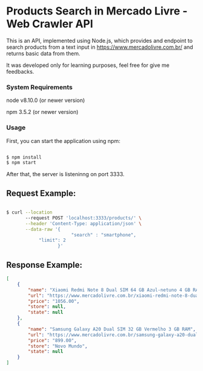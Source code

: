 #  Products Search in Mercado Livre - Web Crawler API

This is an API, implemented using Node.js, which provides and endpoint to search products from a text input in https://www.mercadolivre.com.br/ and returns basic data from them.

It was developed only for learning purposes, feel free for give me feedbacks.

### System Requirements

node v8.10.0 (or newer version)

npm 3.5.2 (or newer version)
 
  

### Usage

First, you can start the application using npm:

```bash

$ npm install
$ npm start

```

After that, the server is listeninng on port 3333.

## Request Example:

```bash

$ curl --location 
       --request POST 'localhost:3333/products/' \
       --header 'Content-Type: application/json' \
       --data-raw '{
                        "search" : "smartphone",
			"limit": 2
                   }'

```

## Response Example:

```json
[
    {
        "name": "Xiaomi Redmi Note 8 Dual SIM 64 GB Azul-netuno 4 GB RAM",
        "url": "https://www.mercadolivre.com.br/xiaomi-redmi-note-8-dual-sim-64-gb-azul-netuno-4-gb-ram/p/MLB15188554?source=search#searchVariation=MLB15188554&position=1&type=product&tracking_id=3b636d60-f8c8-45ba-8685-86e1499700b8",
        "price": "1056.00",
        "store": null,
        "state": null
    },
    {
        "name": "Samsung Galaxy A20 Dual SIM 32 GB Vermelho 3 GB RAM",
        "url": "https://www.mercadolivre.com.br/samsung-galaxy-a20-dual-sim-32-gb-vermelho-3-gb-ram/p/MLB14643309?source=search#searchVariation=MLB14643309&position=2&type=product&tracking_id=3b636d60-f8c8-45ba-8685-86e1499700b8",
        "price": "899.00",
        "store": "Novo Mundo",
        "state": null
    }
]
```
